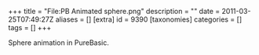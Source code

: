 +++
title = "File:PB Animated sphere.png"
description = ""
date = 2011-03-25T07:49:27Z
aliases = []
[extra]
id = 9390
[taxonomies]
categories = []
tags = []
+++

Sphere animation in PureBasic.
